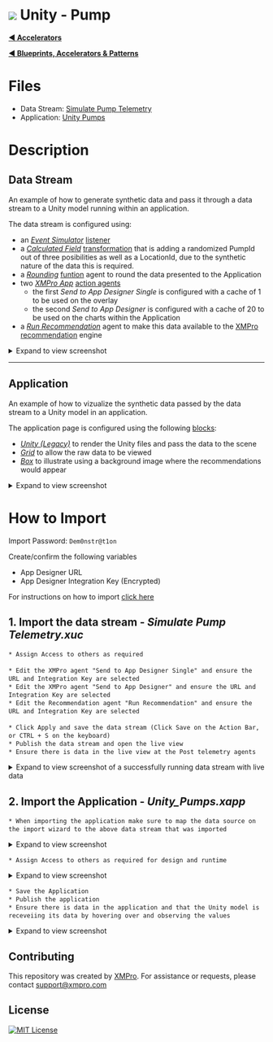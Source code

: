 # <img alternative="XMPro Logo X" width="30px" src="https://xmks.s3.amazonaws.com/2020/X-Blue.png#gh-light-mode-only"> Unity - Pump

[**◄ Accelerators**](https://github.com/XMPro/Blueprints-Accelerators-Patterns/tree/master/Accelerators)

[**◄ Blueprints, Accelerators & Patterns**](https://github.com/XMPro/Blueprints-Accelerators-Patterns)

# Files
* Data Stream: <a href="https://github.com/XMPro/Blueprints-Accelerators-Patterns/blob/master/Accelerators/3D%20Capability/Unity%20-%20Pumps/Data%20Stream/Simulate%20Pump%20Telemetry.xuc" target="_blank">Simulate Pump Telemetry</a>
* Application: <a href="https://github.com/XMPro/Blueprints-Accelerators-Patterns/blob/master/Accelerators/3D%20Capability/Unity%20-%20Pumps/Application/Unity_Pumps.xapp" target="_blank">Unity Pumps</a>

# Description
## Data Stream
An example of how to generate synthetic data and pass it through a data stream to a Unity model running within an application.

The data stream is configured using: 
* an <a href="https://xmpro.gitbook.io/event-simulator/" target="_blank"><i>Event Simulator</i></a> <a href="https://documentation.xmpro.com/concepts/agent#listeners" target="_blank">listener</a>
* a <a href="https://xmpro.gitbook.io/calculated-field/" target="_blank"><i>Calculated Field</i></a> <a href="https://documentation.xmpro.com/concepts/agent#transformations" target="_blank">transformation</a> that is adding a randomized PumpId out of three posibilities as well as a LocationId, due to the synthetic nature of the data this is required.
* a <a href="https://xmpro.gitbook.io/rounding/" target="_blank"><i>Rounding</i></a> <a href="https://documentation.xmpro.com/concepts/agent#functions" target="_blank">funtion</a> agent to round the data presented to the Application 
* two <a href="https://xmpro.gitbook.io/xmpro-app/" target="_blank"><i>XMPro App</i></a> <a href="https://documentation.xmpro.com/concepts/agent#action-agents" target="_blank">action agents</a>
	* the first <i>Send to App Designer Single</i> is configured with a cache of 1 to be used on the overlay
	* the second <i>Send to App Designer</i> is configured with a cache of 20 to be used on the charts within the Application
* a <a href="https://xmpro.gitbook.io/run-recommendation" target="_blank"><i>Run Recommendation</i></a> agent to make this data available to the <a href="https://xmpro.com/prescriptive-recommendations/" target="_blank">XMPro recommendation</a> engine

<details>
  <summary markdown="span">Expand to view screenshot</summary>

![Configured Data Stream](Images/Data%20Stream.png)
</details>

<!-- blank line -->
----
<!-- blank line -->

## Application
An example of how to vizualize the synthetic data passed by the data stream to a Unity model in an application.

The application page is configured using the following <a href="https://documentation.xmpro.com/concepts/application/block" target="_blank">blocks</a>:
* <a href="https://documentation.xmpro.com/blocks-toolbox/visualizations/unity-1" target="_blank"><i>Unity (Legacy)</i></a> to render the Unity files and pass the data to the scene
* <a href="https://documentation.xmpro.com/blocks-toolbox/basic/data-grid"><i>Grid</i></a> to allow the raw data to be viewed
* <a href="https://documentation.xmpro.com/blocks-toolbox/layout/box-and-data-repeater-box" target="_blank"><i>Box</i></a> to illustrate using a background image where the recommendations would appear 

<details>
  <summary markdown="span">Expand to view screenshot</summary>

![Configured Data Stream](Images/Application.png)
</details>

# How to Import
Import Password: `Dem0nstr@t1on`

Create/confirm the following variables
  * App Designer URL
  * App Designer Integration Key (Encrypted)

For instructions on how to import <a href="https://documentation.xmpro.com/how-tos/import-export-and-clone#importing">click here</a>

## 1. Import the data stream - <i><b>Simulate Pump Telemetry.xuc</b></i>

    * Assign Access to others as required
	
	* Edit the XMPro agent "Send to App Designer Single" and ensure the URL and Integration Key are selected
	* Edit the XMPro agent "Send to App Designer" and ensure the URL and Integration Key are selected
	* Edit the Recommendation agent "Run Recommendation" and ensure the URL and Integration Key are selected

	* Click Apply and save the data stream (Click Save on the Action Bar, or CTRL + S on the keyboard)
	* Publish the data stream and open the live view
	* Ensure there is data in the live view at the Post telemetry agents

<details>
  <summary markdown="span">Expand to view screenshot of a successfully running data stream with live data</summary>

![Running Data Stream](Images/Running%20Data%20Stream.png) 
</details>

## 2. Import the Application - <i><b>Unity_Pumps.xapp</b></i>

	* When importing the application make sure to map the data source on the import wizard to the above data stream that was imported

<details>
  <summary markdown="span">Expand to view screenshot</summary>

![Running Data Stream](Images/Import%20Options.png) 
</details>

    * Assign Access to others as required for design and runtime

<details>
  <summary markdown="span">Expand to view screenshot</summary>

![Running Data Stream](Images/ApplicationAccess.png) 
</details>
	
	* Save the Application
	* Publish the application
	* Ensure there is data in the application and that the Unity model is receveiing its data by hovering over and observing the values

<details>
  <summary markdown="span">Expand to view screenshot</summary>

![Running Data Stream](Images/Application.png) 
</details>

## Contributing
This repository was created by <a href="https://xmpro.com/">XMPro</a>. For assistance or requests, please contact <a href="mailto:support@xmpro.com">support@xmpro.com</a>

## License
[![MIT License](https://img.shields.io/badge/License-MIT-green.svg)](https://choosealicense.com/licenses/mit/)